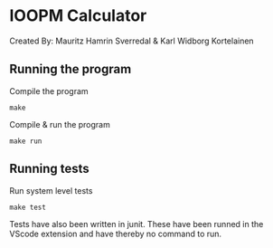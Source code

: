 # IOOPM Calculator
Created By: Mauritz Hamrin Sverredal & Karl Widborg Kortelainen


## Running the program

Compile the program
```
make
```

Compile & run the program
```
make run
```


## Running tests
Run system level tests
```
make test
```

Tests have also been written in junit. These have been runned in the VScode extension and have thereby no command to run.